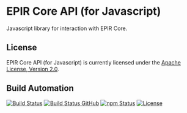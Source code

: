 # EPIR Core API (for Javascript)

Javascript library for interaction with EPIR Core.

## License

EPIR Core API (for Javascript) is currently licensed under the [Apache License, Version 2.0](http://www.apache.org/licenses/).

## Build Automation

[![Build Status](https://travis-ci.org/ripe-tech/epir-core-api-js.svg?branch=master)](https://travis-ci.org/ripe-tech/ripe-core-api-js)
[![Build Status GitHub](https://github.com/ripe-tech/epir-core-api-js/workflows/Main%20Workflow/badge.svg)](https://github.com/ripe-tech/epir-core-api-js/actions)
[![npm Status](https://img.shields.io/npm/v/epir-core-api.svg)](https://www.npmjs.com/package/epir-core-api)
[![License](https://img.shields.io/badge/license-Apache%202.0-blue.svg)](https://www.apache.org/licenses/)
